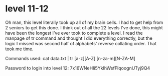 # level 11-12

Oh man, this level literally took up all of my brain cells. I had to get help from 2 seniors to get this done. I think out of all the 22 levels I've done, this might have been the longest I've ever took to complete a level. I read the manpage of tr command and thought I did everything correctly, but the logic I missed was second half of alphabets' reverse collating order. That took me time.

Commands used: cat data.txt | tr [a-z][A-Z] [n-za-m][N-ZA-M]

Password to login into level 12: 7x16WNeHIi5YkIhWsfFIqoognUTyj9Q4